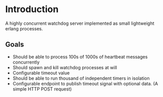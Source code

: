 # Introduction

A highly concurrent watchdog server implemented as small lightweight erlang processes.

## Goals
- Should be able to process 100s of 1000s of heartbeat messages concurrently
- Should spawn and kill watchdog processes at will
- Configurable timeout value
- Should be able to run thousand of independent timers in isolation
- Configurable endpoint to publish timeout signal with optional data. (A simple HTTP POST request)

